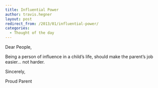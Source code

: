 ```yaml
---
title: Influential Power
author: travis.hegner
layout: post
redirect_from: /2013/01/influential-power/
categories:
  - Thought of the day
---
```

Dear People,

Being a person of influence in a child&#8217;s life, should make the parent&#8217;s job easier&#8230; not harder.

Sincerely,

Proud Parent
